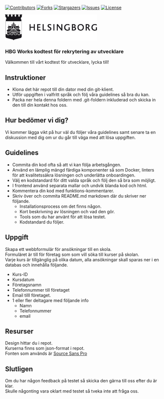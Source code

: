 [![Contributors][contributors-shield]][contributors-url]
[![Forks][forks-shield]][forks-url]
[![Stargazers][stars-shield]][stars-url]
[![Issues][issues-shield]][issues-url]
[![License][license-shield]][license-url]

<p>
  <a href="https://github.com/helsingborg-stad/hbg-works-kodtest/">
    <img src="images/logo.jpg" alt="Logo" width="300">
  </a>
</p>
<h3>HBG Works kodtest för rekrytering av utvecklare</h3>
<p>
  Välkommen till vårt kodtest för utvecklare, lycka till!
</p>



## Instruktioner
- Klona det här repot till din dator med din git-klient.
- Utför uppgiften i valfritt språk och följ våra guidelines så bra du kan.
- Packa ner hela denna foldern med .git-foldern inkluderad och skicka in den till din kontakt hos oss.

## Hur bedömer vi dig?
Vi kommer lägga vikt på hur väl du följer våra guidelines samt senare ta en diskussion med dig om ur du går till väga med att lösa uppgiften.

## Guidelines
- Commita din kod ofta så att vi kan följa arbetsgången.
- Använd en lämplig mängd färdiga komponenter så som Docker, linters för att kvalitetssäkra lösningen och underlätta onboardingen.
- Välj en kodstandard för ditt valda språk och följ den så bra som möjligt.
- I frontend använd separata mallar och undvik blanda kod och html.
- Kommentera din kod med funktions-kommentarer.
- Skriv över och commita README.md markdown där du skriver ner följande.
  - Installationsprocess om det finns någon.
  - Kort beskrivning av lösningen och vad den gör.
  - Tools som du har använt för att lösa testet.
  - Kodstandard du följer.

## Uppgift
Skapa ett webbformulär för ansökningar till en skola.  
Formuläret är till för företag som som vill söka till kurser på skolan.  
Varje kurs är tillgänglig på olika datum, alla ansökningar skall sparas ner i en databas och innehålla följande.

- Kurs-ID
- Kursdatum
- Företagsnamn
- Telefonnummer till företaget
- Email tilll företaget.
- 1 eller fler deltagare med följande info
  - Namn
  - Telefonnummer
  - email
  
## Resurser
Design hittar du i repot.  
Kurserna finns som json-format i repot.  
Fonten som används är [Source Sans Pro](https://fonts.google.com/specimen/Source+Sans+Pro)


## Slutligen
Om du har någon feedback på testet så skicka den gärna till oss efter du är klar.  
Skulle någonting vara oklart med testet så tveka inte att fråga oss.  

[contributors-shield]: https://img.shields.io/github/contributors/helsingborg-stad/hbg-works-kodtest.svg?style=flat-square
[contributors-url]: https://github.com/helsingborg-stad/hbg-works-kodtest/graphs/contributors
[forks-shield]: https://img.shields.io/github/forks/helsingborg-stad/hbg-works-kodtest.svg?style=flat-square
[forks-url]: https://github.com/helsingborg-stad/hbg-works-kodtest/network/members
[stars-shield]: https://img.shields.io/github/stars/helsingborg-stad/hbg-works-kodtest.svg?style=flat-square
[stars-url]: https://github.com/helsingborg-stad/hbg-works-kodtest/stargazers
[issues-shield]: https://img.shields.io/github/issues/helsingborg-stad/hbg-works-kodtest.svg?style=flat-square
[issues-url]: https://github.com/helsingborg-stad/hbg-works-kodtest/issues
[license-shield]: https://img.shields.io/github/license/helsingborg-stad/hbg-works-kodtest.svg?style=flat-square
[license-url]: https://raw.githubusercontent.com/helsingborg-stad/hbg-works-kodtest/master/LICENSE
